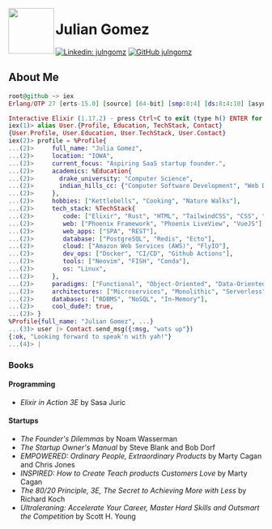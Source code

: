 <img align='left' src="https://media3.giphy.com/media/v1.Y2lkPTc5MGI3NjExaDN3OTc4eWRkdWdyaDZhdDFtajY2b3lhY3E3ZWt6dTl2Y2lhYm9wOSZlcD12MV9pbnRlcm5hbF9naWZfYnlfaWQmY3Q9Zw/3oEduQ3ily6GZYbMsM/giphy.webp" width="90" /><h1>Julian Gomez</h1>

[![Linkedin: julngomz](https://img.shields.io/badge/-julngomz-blue?style=flat-square&logo=Linkedin&logoColor=white&link=https://www.linkedin.com/in/julngomz/)](https://www.linkedin.com/in/julngomz/)
[![GitHub julngomz](https://img.shields.io/github/followers/julngomz?label=follow&style=social)](https://github.com/julngomz)


## About Me

```elixir
root@github ~> iex
Erlang/OTP 27 [erts-15.0] [source] [64-bit] [smp:8:4] [ds:8:4:10] [async-threads:1] [jit:ns]

Interactive Elixir (1.17.2) - press Ctrl+C to exit (type h() ENTER for help)
iex(1)> alias User.{Profile, Education, TechStack, Contact}
{User.Profile, User.Education, User.TechStack, User.Contact}
iex(2)> profile = %Profile{
...(2)>     full_name: "Julia Gomez",
...(2)>     location: "IOWA",
...(2)>     current_focus: "Aspiring SaaS startup founder.",
...(2)>     academics: %Education{
...(2)>       drake_university: "Computer Science",
...(2)>       indian_hills_cc: {"Computer Software Development", "Web Development"},
...(2)>     },
...(2)>     hobbies: ["Kettlebells", "Cooking", "Nature Walks"],
...(2)>     tech_stack: %TechStack{
...(2)>        code: ["Elixir", "Rust", "HTML", "TailwindCSS", "CSS", "Python", "JavaScript"],
...(2)>        web: ["Phoenix Framework", "Phoenix LiveView", "VueJS"],
...(2)>        web_apps: ["SPA", "REST"],
...(2)>        database: ["PostgreSQL", "Redis", "Ecto"],
...(2)>        cloud: ["Amazon Web Services (AWS)", "FlyIO"],
...(2)>        dev_ops: ["Docker", "CI/CD", "Github Actions"],
...(2)>        tools: ["Neovim", "FISH", "Conda"],
...(2)>        os: "Linux",
...(2)>     },
...(2)>     paradigms: ["Functional", "Object-Oriented", "Data-Oriented"],
...(2)>     architectures: ["Microservices", "Monolithic", "Serverless"],
...(2)>     databases: ["RDBMS", "NoSQL", "In-Memory"],
...(2)>     cool_dude?: true,
...(2)> }
%Profile{full_name: "Julian Gomez", ...}
...(3)> user |> Contact.send_msg({:msg, "wats up"})
{:ok, "Looking forward to speak'n with yah!"}
...(4)> |
```

### Books

#### Programming

- _Elixir in Action 3E_ by Sasa Juric

#### Startups

- _The Founder's Dilemmas_ by Noam Wasserman
- _The Startup Owner's Manual_ by Steve Blank and Bob Dorf
- _EMPOWERED: Ordinary People, Extraordinary Products_ by Marty Cagan and Chris Jones
- _INSPIRED: How to Create Teach products Customers Love_ by Marty Cagan
- _The 80/20 Principle, 3E, The Secret to Achieving More with Less_ by Richard Koch
- _Ultraleraning: Accelerate Your Career, Master Hard Skills and Outsmart the Competition_ by Scott H. Young
